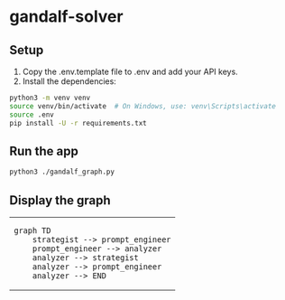 # gandalf-solver

## Setup

1. Copy the .env.template file to .env and add your API keys.
2. Install the dependencies:

```bash
python3 -m venv venv
source venv/bin/activate  # On Windows, use: venv\Scripts\activate
source .env
pip install -U -r requirements.txt
```

## Run the app

```bash
python3 ./gandalf_graph.py
```

## Display the graph

<table>
<tr>
<td width="100%">

```mermaid
graph TD
    strategist --> prompt_engineer
    prompt_engineer --> analyzer
    analyzer --> strategist
    analyzer --> prompt_engineer
    analyzer --> END
```

</td>
</tr>
</table>
